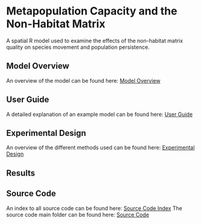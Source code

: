 # Metapopulation Capacity and the Non-Habitat Matrix

A spatial R model used to examine the effects of the non-habitat matrix quality on species movement and population persistence.

## Model Overview
An overview of the model can be found here: [Model Overview](https://github.com/benjhodgson/metapop_capacity_matrix/blob/main/Documentation/model_overview.md)
## User Guide
A detailed explanation of an example model can be found here: [User Guide](https://github.com/benjhodgson/metapop_capacity_matrix/blob/main/Documentation/user_guide.md)

## Experimental Design
An overview of the different methods used can be found here: [Experimental Design](https://github.com/benjhodgson/metapop_capacity_matrix/blob/main/Documentation/Experimental-Design.md)

## Results

## Source Code
An index to all source code can be found here: [Source Code Index](https://github.com/benjhodgson/metapop_capacity_matrix/blob/main/Source%20Code/Source_Code_Index.md)
The source code main folder can be found here: [Source Code](https://github.com/benjhodgson/metapop_capacity_matrix/tree/main/Source%20Code)
